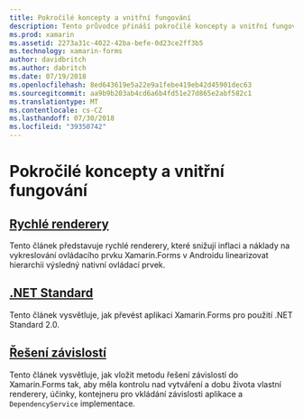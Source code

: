 ```yaml
---
title: Pokročilé koncepty a vnitřní fungování
description: Tento průvodce přináší pokročilé koncepty a vnitřní fungování pro Xamarin.Forms. Aktuálně obsahuje články o rychlé renderery a .NET Standard.
ms.prod: xamarin
ms.assetid: 2273a31c-4022-42ba-befe-0d23ce2ff3b5
ms.technology: xamarin-forms
author: davidbritch
ms.author: dabritch
ms.date: 07/19/2018
ms.openlocfilehash: 8ed643619e5a22e9a1febe419eb42d45901dec63
ms.sourcegitcommit: aa9b9b203ab4cd6a6b4fd51e27d865e2abf582c1
ms.translationtype: MT
ms.contentlocale: cs-CZ
ms.lasthandoff: 07/30/2018
ms.locfileid: "39350742"
---
```

# <a name="advanced-concepts--internals"></a>Pokročilé koncepty a vnitřní fungování

## <a name="fast-renderersfast-renderersmd"></a>[Rychlé renderery](fast-renderers.md)

Tento článek představuje rychlé renderery, které snižují inflaci a náklady na vykreslování ovládacího prvku Xamarin.Forms v Androidu linearizovat hierarchii výsledný nativní ovládací prvek.

## <a name="net-standardnet-standardmd"></a>[.NET Standard](net-standard.md)

Tento článek vysvětluje, jak převést aplikaci Xamarin.Forms pro použití .NET Standard 2.0.

## <a name="dependency-resolutiondependency-resolutionmd"></a>[Řešení závislostí](dependency-resolution.md)

Tento článek vysvětluje, jak vložit metodu řešení závislostí do Xamarin.Forms tak, aby měla kontrolu nad vytváření a dobu života vlastní renderery, účinky, kontejneru pro vkládání závislosti aplikace a `DependencyService` implementace.
